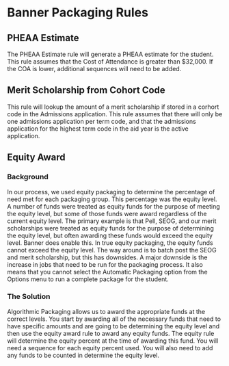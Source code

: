Banner Packaging Rules
======================

PHEAA Estimate
--------------

The PHEAA Estimate rule will generate a PHEAA estimate for the student. This rule assumes that the Cost of Attendance is greater than $32,000. If the COA is lower, additional sequences will need to be added. 

Merit Scholarship from Cohort Code
----------------------------------

This rule will lookup the amount of a merit scholarship if stored in a corhort code in the Admissions application. This rule assumes that there will only be one admissions application per term code, and that the admissions application for the highest term code in the aid year is the active application.

Equity Award
------------

### Background

In our process, we used equity packaging to determine the percentage of need met for each packaging group. This percentage was the equity level. A number of funds were treated as equity funds for the purpose of meeting the equity level, but some of those funds were award regardless of the current equity level. The primary example is that Pell, SEOG, and our merit scholarships were treated as equity funds for the purpose of determining the equity level, but often awarding these funds would exceed the equity level. Banner does enable this. In true equity packaging, the equity funds cannot exceed the equity level. The way around is to batch post the SEOG and merit scholarship, but this has downsides. A major downside is the increase in jobs that need to be run for the packaging process. It also means that you cannot select the Automatic Packaging option from the Options menu to run a complete package for the student.

### The Solution

Algorithmic Packaging allows us to award the appropriate funds at the correct levels. You start by awarding all of the necessary funds that need to have specific amounts and are going to be determining the equity level and then use the equity award rule to award any equity funds. The equity rule will determine the equity percent at the time of awarding this fund. You will need a sequence for each equity percent used. You will also need to add any funds to be counted in determine the equity level. 